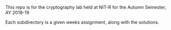 This repo is for the cryptography lab held at NIT-R for the Autumn Semester, AY 2018-19


Each subdirectory is a given weeks assignment, along with the solutions.